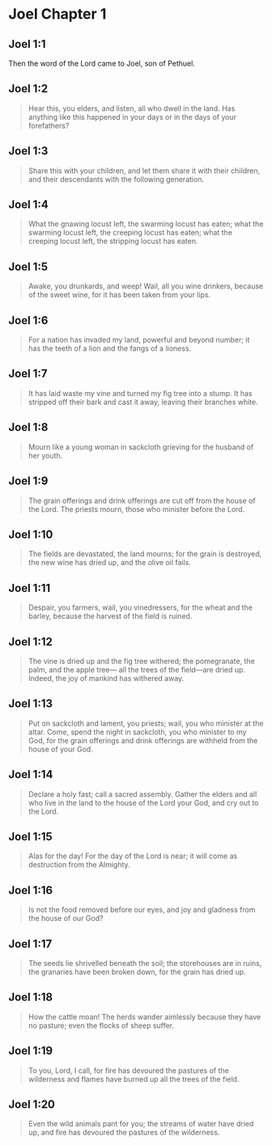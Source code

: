 # Joel Chapter 1

## Joel 1:1

Then the word of the Lord came to Joel, son of Pethuel.

## Joel 1:2

> Hear this, you elders,
> and listen, all who dwell in the land.
> Has anything like this happened in your days
> or in the days of your forefathers?

## Joel 1:3

> Share this with your children,
> and let them share it with their children,
> and their descendants with the following generation.

## Joel 1:4

> What the gnawing locust left, the swarming locust has eaten;
> what the swarming locust left, the creeping locust has eaten;
> what the creeping locust left, the stripping locust has eaten.

## Joel 1:5

> Awake, you drunkards, and weep!
> Wail, all you wine drinkers,
> because of the sweet wine,
> for it has been taken from your lips.

## Joel 1:6

> For a nation has invaded my land,
> powerful and beyond number;
> it has the teeth of a lion
> and the fangs of a lioness.

## Joel 1:7

> It has laid waste my vine
> and turned my fig tree into a stump.
> It has stripped off their bark and cast it away,
> leaving their branches white.

## Joel 1:8

> Mourn like a young woman in sackcloth
> grieving for the husband of her youth.

## Joel 1:9

> The grain offerings and drink offerings are cut off
> from the house of the Lord.
> The priests mourn,
> those who minister before the Lord.

## Joel 1:10

> The fields are devastated,
> the land mourns;
> for the grain is destroyed,
> the new wine has dried up,
> and the olive oil fails.

## Joel 1:11

> Despair, you farmers,
> wail, you vinedressers,
> for the wheat and the barley,
> because the harvest of the field is ruined.

## Joel 1:12

> The vine is dried up
> and the fig tree withered;
> the pomegranate, the palm, and the apple tree—
> all the trees of the field—are dried up.
> Indeed, the joy of mankind has withered away.

## Joel 1:13

> Put on sackcloth and lament, you priests;
> wail, you who minister at the altar.
> Come, spend the night in sackcloth,
> you who minister to my God,
> for the grain offerings and drink offerings
> are withheld from the house of your God.

## Joel 1:14

> Declare a holy fast;
> call a sacred assembly.
> Gather the elders
> and all who live in the land
> to the house of the Lord your God,
> and cry out to the Lord.

## Joel 1:15

> Alas for the day!
> For the day of the Lord is near;
> it will come as destruction from the Almighty.

## Joel 1:16

> Is not the food removed before our eyes,
> and joy and gladness from the house of our God?

## Joel 1:17

> The seeds lie shrivelled beneath the soil;
> the storehouses are in ruins,
> the granaries have been broken down,
> for the grain has dried up.

## Joel 1:18

> How the cattle moan!
> The herds wander aimlessly
> because they have no pasture;
> even the flocks of sheep suffer.

## Joel 1:19

> To you, Lord, I call,
> for fire has devoured the pastures of the wilderness
> and flames have burned up all the trees of the field.

## Joel 1:20

> Even the wild animals pant for you;
> the streams of water have dried up,
> and fire has devoured the pastures of the wilderness.
